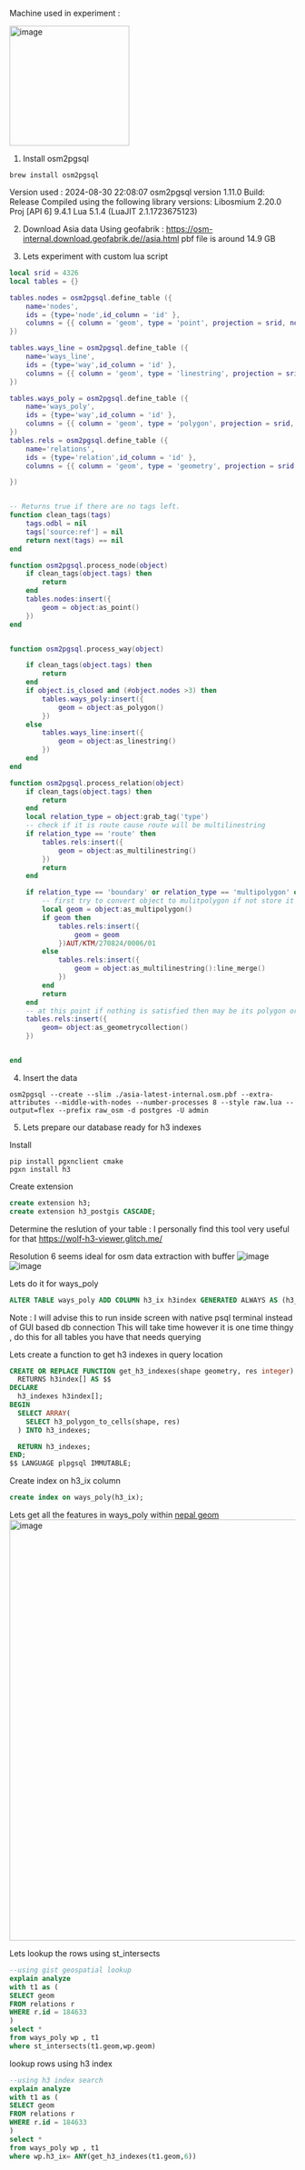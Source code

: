 Machine used in experiment : 

<img width="211" alt="image" src="https://github.com/user-attachments/assets/77f6d69a-f698-4e1a-bc36-f0012a91eb74">


1. Install osm2pgsql 
```shell
brew install osm2pgsql
```
Version used : 
2024-08-30 22:08:07  osm2pgsql version 1.11.0
Build: Release
Compiled using the following library versions:
Libosmium 2.20.0
Proj [API 6] 9.4.1
Lua 5.1.4 (LuaJIT 2.1.1723675123)

2. Download Asia data
Using geofabrik : https://osm-internal.download.geofabrik.de//asia.html
pbf file is around 14.9 GB 

3. Lets experiment with custom lua script 

```lua
local srid = 4326
local tables = {}

tables.nodes = osm2pgsql.define_table ({
    name='nodes',
    ids = {type='node',id_column = 'id' },
    columns = {{ column = 'geom', type = 'point', projection = srid, not_null = true },},
})

tables.ways_line = osm2pgsql.define_table ({
    name='ways_line',
    ids = {type='way',id_column = 'id' },
    columns = {{ column = 'geom', type = 'linestring', projection = srid, not_null = true },},
})

tables.ways_poly = osm2pgsql.define_table ({
    name='ways_poly',
    ids = {type='way',id_column = 'id' },
    columns = {{ column = 'geom', type = 'polygon', projection = srid, not_null = true },},
})
tables.rels = osm2pgsql.define_table ({
    name='relations',
    ids = {type='relation',id_column = 'id' },
    columns = {{ column = 'geom', type = 'geometry', projection = srid, not_null = true },},

})


-- Returns true if there are no tags left.
function clean_tags(tags)
    tags.odbl = nil
    tags['source:ref'] = nil
    return next(tags) == nil
end

function osm2pgsql.process_node(object)
    if clean_tags(object.tags) then
        return
    end
    tables.nodes:insert({
        geom = object:as_point()
    })
end


function osm2pgsql.process_way(object)

    if clean_tags(object.tags) then
        return
    end
    if object.is_closed and (#object.nodes >3) then
        tables.ways_poly:insert({
            geom = object:as_polygon()
        })
    else
        tables.ways_line:insert({
            geom = object:as_linestring()
        })
    end
end

function osm2pgsql.process_relation(object)
    if clean_tags(object.tags) then
        return
    end
    local relation_type = object:grab_tag('type')
    -- check if it is route cause route will be multilinestring
    if relation_type == 'route' then
        tables.rels:insert({
            geom = object:as_multilinestring()
        })
        return
    end

    if relation_type == 'boundary' or relation_type == 'multipolygon' or object.tags.boundary  then
        -- first try to convert object to mulitpolygon if not store it as multilinestring
        local geom = object:as_multipolygon()
        if geom then
            tables.rels:insert({
                geom = geom
            })AUT/KTM/270824/0006/01 
        else
            tables.rels:insert({
                geom = object:as_multilinestring():line_merge()
            })
        end
        return
    end
    -- at this point if nothing is satisfied then may be its polygon or its linestring or anything combined ,  we don't know so bundling all them to geometry collection
    tables.rels:insert({
        geom= object:as_geometrycollection()
    })


end
```
4. Insert the data 
```shell
osm2pgsql --create --slim ./asia-latest-internal.osm.pbf --extra-attributes --middle-with-nodes --number-processes 8 --style raw.lua --output=flex --prefix raw_osm -d postgres -U admin
```

5. Lets prepare our database ready for h3 indexes

Install 
```shell
pip install pgxnclient cmake
pgxn install h3
```

Create extension 
```sql
create extension h3;
create extension h3_postgis CASCADE;
```

Determine the reslution of your table : 
I personally find this tool very useful for that 
https://wolf-h3-viewer.glitch.me/

Resolution 6 seems ideal for osm data extraction with buffer
![image](https://github.com/user-attachments/assets/bd89d7bd-7041-4ec4-aff6-58666f118e67)
![image](https://github.com/user-attachments/assets/a1014761-d124-4170-bd89-1a860943b6ca)

Lets do it for ways_poly

```sql
ALTER TABLE ways_poly ADD COLUMN h3_ix h3index GENERATED ALWAYS AS (h3_lat_lng_to_cell(ST_Centroid(geom), 6)) STORED;
```
Note : I will advise this to run inside screen with native psql terminal instead of GUI based db connection
This will take time however it is one time thingy , do this for all tables you have that needs querying 

Lets create a function to get h3 indexes in query location

```sql
CREATE OR REPLACE FUNCTION get_h3_indexes(shape geometry, res integer)
  RETURNS h3index[] AS $$
DECLARE
  h3_indexes h3index[];
BEGIN
  SELECT ARRAY(
    SELECT h3_polygon_to_cells(shape, res)
  ) INTO h3_indexes;

  RETURN h3_indexes;
END;
$$ LANGUAGE plpgsql IMMUTABLE;
```

Create index on h3_ix column
```sql
create index on ways_poly(h3_ix);
```

Lets get all the features in ways_poly within [nepal geom ](https://www.openstreetmap.org/relation/184633)
<img width="741" alt="image" src="https://github.com/user-attachments/assets/ef654e85-838c-4cf4-afc2-705abfdd8e44">


Lets lookup the rows using st_intersects 
```sql
--using gist geospatial lookup
explain analyze
with t1 as (
SELECT geom
FROM relations r
WHERE r.id = 184633
)
select * 
from ways_poly wp , t1
where st_intersects(t1.geom,wp.geom)
```

lookup rows using h3 index

```sql
--using h3 index search 
explain analyze
with t1 as (
SELECT geom
FROM relations r
WHERE r.id = 184633
)
select * 
from ways_poly wp , t1
where wp.h3_ix= ANY(get_h3_indexes(t1.geom,6))
```

